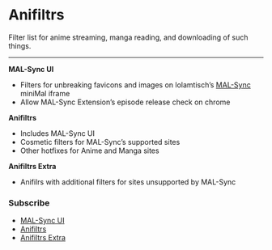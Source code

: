 # Anifiltrs
Filter list for anime streaming, manga reading, and downloading of such things.

-------------

**MAL-Sync UI**
* Filters for unbreaking favicons and images on lolamtisch’s [MAL-Sync](https://github.com/lolamtisch/MALSync) miniMal iframe
* Allow MAL-Sync Extension’s episode release check on chrome

**Anifiltrs**
* Includes MAL-Sync UI
* Cosmetic filters for MAL-Sync’s supported sites
* Other hotfixes for Anime and Manga sites

**Anifiltrs Extra**
* Anifilrs with additional filters for sites unsupported by MAL-Sync


### Subscribe
* [MAL-Sync UI](https://subscribe.adblockplus.org/?location=https://raw.githubusercontent.com/Karmesinrot/Anifiltrs/master/MAL-Sync%20UI.txt&title=Anifiltrs%20%E2%80%94%20%F0%9F%8D%9A%20MAL-Sync%20UI)
* [Anifiltrs](https://subscribe.adblockplus.org/?location=https://raw.githubusercontent.com/Karmesinrot/Anifiltrs/master/Anifltrs.txt&title=Anifiltrs%20%E2%80%94%20%F0%9F%8D%B1%20Anime%20streaming%20%26%20Manga%20reading)
* [Anifiltrs Extra](https://subscribe.adblockplus.org/?location=https://raw.githubusercontent.com/Karmesinrot/Anifiltrs/master/Anifiltrs%20Extra.txt&title=Anifiltrs%2FExtra)
